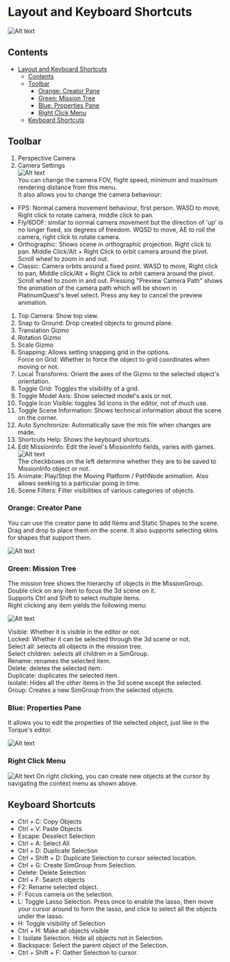 # Layout and Keyboard Shortcuts

![Alt text](image-3.png)

## Contents
- [Layout and Keyboard Shortcuts](#layout-and-keyboard-shortcuts)
  - [Contents](#contents)
  - [Toolbar](#toolbar)
    - [Orange: Creator Pane](#orange-creator-pane)
    - [Green: Mission Tree](#green-mission-tree)
    - [Blue: Properties Pane](#blue-properties-pane)
    - [Right Click Menu](#right-click-menu)
  - [Keyboard Shortcuts](#keyboard-shortcuts)

## Toolbar
1. Perspective Camera  
2. Camera Settings  
![Alt text](image-7.png)  
You can change the camera FOV, flight speed, minimum and maximum rendering distance from this menu.  
It also allows you to change the camera behaviour:
- FPS: Normal camera movement behaviour, first person. WASD to move, Right click to rotate camera, middle click to pan.
- Fly/6DOF: similar to normal camera movement but the direction of 'up' is no longer fixed, six degrees of freedom. WQSD to move, AE to roll the camera, right click to rotate camera.
- Orthographic: Shows scene in orthographic projection. Right click to pan. Middle Click/Alt + Right Click to orbit camera around the pivot. Scroll wheel to zoom in and out.
- Classic: Camera orbits around a fixed point. WASD to move, Right click to pan, Middle click/Alt + Right Click to orbit camera around the pivot. Scroll wheel to zoom in and out.
Pressing "Preview Camera Path" shows the animation of the camera path which will be shown in PlatinumQuest's level select. Press any key to cancel the preview animation.  
1. Top Camera: Show top view.  
2. Snap to Ground: Drop created objects to ground plane.  
3. Translation Gizmo  
4. Rotation Gizmo  
5. Scale Gizmo  
6. Snapping: Allows setting snapping grid in the options.  
   Force on Grid: Whether to force the object to grid coordinates when moving or not.
7. Local Transforms: Orient the axes of the Gizmo to the selected object's orientation.  
8.  Toggle Grid: Toggles the visibility of a grid.  
9.  Toggle Model Axis: Show selected model's axis or not.  
10. Toggle Icon Visible: toggles 3d icons in the editor, not of much use.  
11. Toggle Scene Information: Shows technical information about the scene on the corner.  
12. Auto Synchronize: Automatically save the mis file when changes are made.  
13. Shortcuts Help: Shows the keyboard shortcuts.  
14. Edit MissionInfo:  Edit the level's MissionInfo fields, varies with games.  
![Alt text](image-8.png)  
The checkboxes on the left determine whether they are to be saved to MissionInfo object or not.
1.  Animate: Play/Stop the Moving Platform / PathNode animation. Also allows seeking to a particular poing in time.
2.  Scene Filters: Filter visibilities of various categories of objects.

### Orange: Creator Pane
You can use the creator pane to add Items and Static Shapes to the scene.  Drag and drop to place them on the scene.  It also supports selecting skins for shapes that support them.

![Alt text](image-4.png)

### Green: Mission Tree
The mission tree shows the hierarchy of objects in the MissionGroup.
Double click on any item to focus the 3d scene on it.  
Supports Ctrl and Shift to select multiple items.  
Right clicking any item yields the following menu:

![Alt text](image-5.png)

Visible: Whether it is visible in the editor or not.  
Locked: Whether it can be selected through the 3d scene or not.  
Select all: selects all objects in the mission tree.  
Select children: selects all children in a SimGroup.  
Rename: renames the selected item.  
Delete: deletes the selected item.  
Duplicate: duplicates the selected item.  
Isolate: Hides all the other items in the 3d scene except the selected.  
Group: Creates a new SimGroup from the selected objects.  

### Blue: Properties Pane
It allows you to edit the properties of the selected object, just like in the Torque's editor.

![Alt text](image-6.png)

### Right Click Menu
![Alt text](image-9.png)
On right clicking, you can create new objects at the cursor by navigating the context menu as shown above.

## Keyboard Shortcuts
- Ctrl + C: Copy Objects
- Ctrl + V: Paste Objects
- Escape: Deselect Selection
- Ctrl + A: Select All
- Ctrl + D: Duplicate Selection
- Ctrl + Shift + D: Duplicate Selection to cursor selected location.
- Ctrl + G: Create SimGroup from Selection.
- Delete: Delete Selection
- Ctrl + F: Search objects
- F2: Rename selected object.
- F: Focus camera on the selection.
- L: Toggle Lasso Selection. Press once to enable the lasso, then move your cursor around to form the lasso, and click to select all the objects under the lasso.
- H: Toggle visibility of Selection
- Ctrl + H: Make all objects visible
- I: Isolate Selection. Hide all objects not in Selection.
- Backspace: Select the parent object of the Selection.
- Ctrl + Shift + F: Gather Selection to cursor.